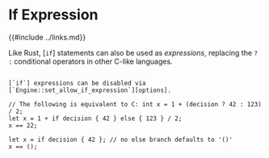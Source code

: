 If Expression
=============

{{#include ../links.md}}

Like Rust, [`if`] statements can also be used as _expressions_, replacing the `? :` conditional
operators in other C-like languages.

~~~admonish tip.small "Tip: Disable `if` expressions"

[`if`] expressions can be disabled via [`Engine::set_allow_if_expression`][options].
~~~

```rust,no_run
// The following is equivalent to C: int x = 1 + (decision ? 42 : 123) / 2;
let x = 1 + if decision { 42 } else { 123 } / 2;
x == 22;

let x = if decision { 42 }; // no else branch defaults to '()'
x == ();
```
